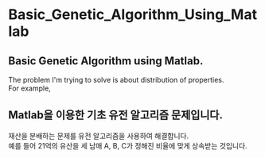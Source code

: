 # Basic_Genetic_Algorithm_Using_Matlab
## Basic Genetic Algorithm using Matlab.    
The problem I'm trying to solve is about distribution of properties.   
For example, 



## Matlab을 이용한 기초 유전 알고리즘 문제입니다.    
재산을 분배하는 문제를 유전 알고리즘을 사용하여 해결합니다.    
예를 들어 21억의 유산을 세 남매 A, B, C가 정해진 비율에 맞게 상속받는 것입니다.   